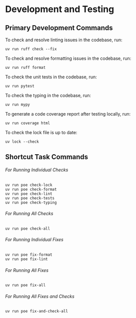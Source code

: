 # Development and Testing

## Primary Development Commands

To check and resolve linting issues in the codebase, run:

```console
uv run ruff check --fix
```

To check and resolve formatting issues in the codebase, run:

```console
uv run ruff format
```

To check the unit tests in the codebase, run:

```console
uv run pytest
```

To check the typing in the codebase, run:

```console
uv run mypy
```

To generate a code coverage report after testing locally, run:

```console
uv run coverage html
```

To check the lock file is up to date:

```console
uv lock --check
```

## Shortcut Task Commands

###### For Running Individual Checks

```console
uv run poe check-lock
uv run poe check-format
uv run poe check-lint
uv run poe check-tests
uv run poe check-typing
```

###### For Running All Checks

```console
uv run poe check-all
```

###### For Running Individual Fixes

```console
uv run poe fix-format
uv run poe fix-lint
```

###### For Running All Fixes

```console
uv run poe fix-all
```

###### For Running All Fixes and Checks

```console
uv run poe fix-and-check-all
```
